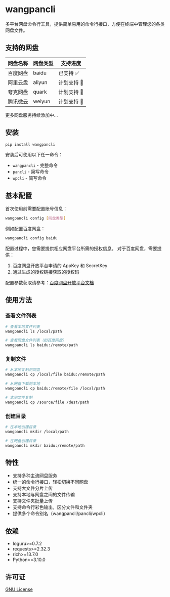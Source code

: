 # wangpancli

多平台网盘命令行工具，提供简单易用的命令行接口，方便在终端中管理您的各类网盘文件。

## 支持的网盘

| 网盘名称 | 网盘类型 | 支持进度 |
|---------|-------|---------|
| 百度网盘 | baidu | 已支持 ✅ |
| 阿里云盘 | aliyun | 计划支持 🚧 |
| 夸克网盘 | quark | 计划支持 🚧 |
| 腾讯微云 | weiyun | 计划支持 🚧 |

更多网盘服务持续添加中...

## 安装

```bash
pip install wangpancli
```

安装后可使用以下任一命令：
- `wangpancli` - 完整命令
- `pancli` - 简写命令
- `wpcli` - 简写命令

## 基本配置

首次使用前需要配置账号信息：

```bash
wangpancli config [网盘类型]
```

例如配置百度网盘：

```bash
wangpancli config baidu
```

配置过程中，您需要提供相应网盘平台所需的授权信息。
对于百度网盘，需要提供：
1. 百度网盘开放平台申请的 AppKey 和 SecretKey
2. 通过生成的授权链接获取的授权码

配置参数获取请参考：[百度网盘开放平台文档](https://pan.baidu.com/union/doc/ol0rsap9s)

## 使用方法

### 查看文件列表

```bash
# 查看本地文件列表
wangpancli ls /local/path

# 查看网盘文件列表（如百度网盘）
wangpancli ls baidu:/remote/path
```

### 复制文件

```bash
# 从本地复制到网盘
wangpancli cp /local/file baidu:/remote/path

# 从网盘下载到本地
wangpancli cp baidu:/remote/file /local/path

# 本地文件复制
wangpancli cp /source/file /dest/path
```

### 创建目录

```bash
# 在本地创建目录
wangpancli mkdir /local/path

# 在网盘创建目录
wangpancli mkdir baidu:/remote/path
```

## 特性

- 支持多种主流网盘服务
- 统一的命令行接口，轻松切换不同网盘
- 支持大文件分片上传
- 支持本地与网盘之间的文件传输
- 支持文件夹批量上传
- 支持命令行彩色输出，区分文件和文件夹
- 提供多个命令别名（wangpancli/pancli/wpcli）

## 依赖

- loguru>=0.7.2
- requests>=2.32.3
- rich>=13.7.0
- Python>=3.10.0

## 许可证

[GNU License](LICENSE)